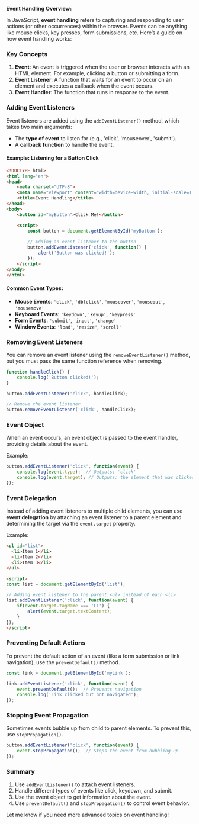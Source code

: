 **Event Handling Overview:**

In JavaScript, **event handling** refers to capturing and responding to user actions (or other occurrences) within the browser. Events can be anything like mouse clicks, key presses, form submissions, etc. Here’s a guide on how event handling works:

### Key Concepts

1. **Event**: An event is triggered when the user or browser interacts with an HTML element. For example, clicking a button or submitting a form.
2. **Event Listener**: A function that waits for an event to occur on an element and executes a callback when the event occurs.
3. **Event Handler**: The function that runs in response to the event.

### Adding Event Listeners

Event listeners are added using the `addEventListener()` method, which takes two main arguments:

* The **type of event** to listen for (e.g., 'click', 'mouseover', 'submit').
* A **callback function** to handle the event.

#### Example: Listening for a Button Click

```html
<!DOCTYPE html>
<html lang="en">
<head>
    <meta charset="UTF-8">
    <meta name="viewport" content="width=device-width, initial-scale=1.0">
    <title>Event Handling</title>
</head>
<body>
    <button id="myButton">Click Me!</button>

    <script>
        const button = document.getElementById('myButton');
        
        // Adding an event listener to the button
        button.addEventListener('click', function() {
            alert('Button was clicked!');
        });
    </script>
</body>
</html>
```

#### Common Event Types:

* **Mouse Events**: `'click'`, `'dblclick'`, `'mouseover'`, `'mouseout'`, `'mousemove'`
* **Keyboard Events**: `'keydown'`, `'keyup'`, `'keypress'`
* **Form Events**: `'submit'`, `'input'`, `'change'`
* **Window Events**: `'load'`, `'resize'`, `'scroll'`

### Removing Event Listeners

You can remove an event listener using the `removeEventListener()` method, but you must pass the same function reference when removing.

```javascript
function handleClick() {
    console.log('Button clicked!');
}

button.addEventListener('click', handleClick);

// Remove the event listener
button.removeEventListener('click', handleClick);
```

### Event Object

When an event occurs, an event object is passed to the event handler, providing details about the event.

Example:

```javascript
button.addEventListener('click', function(event) {
    console.log(event.type);  // Outputs: 'click'
    console.log(event.target); // Outputs: the element that was clicked
});
```

### Event Delegation

Instead of adding event listeners to multiple child elements, you can use **event delegation** by attaching an event listener to a parent element and determining the target via the `event.target` property.

Example:

```html
<ul id="list">
  <li>Item 1</li>
  <li>Item 2</li>
  <li>Item 3</li>
</ul>

<script>
const list = document.getElementById('list');

// Adding event listener to the parent <ul> instead of each <li>
list.addEventListener('click', function(event) {
    if(event.target.tagName === 'LI') {
        alert(event.target.textContent);
    }
});
</script>
```

### Preventing Default Actions

To prevent the default action of an event (like a form submission or link navigation), use the `preventDefault()` method.

```javascript
const link = document.getElementById('myLink');

link.addEventListener('click', function(event) {
    event.preventDefault();  // Prevents navigation
    console.log('Link clicked but not navigated');
});
```

### Stopping Event Propagation

Sometimes events bubble up from child to parent elements. To prevent this, use `stopPropagation()`.

```javascript
button.addEventListener('click', function(event) {
    event.stopPropagation();  // Stops the event from bubbling up
});
```

### Summary

1. Use `addEventListener()` to attach event listeners.
2. Handle different types of events like click, keydown, and submit.
3. Use the event object to get information about the event.
4. Use `preventDefault()` and `stopPropagation()` to control event behavior.

Let me know if you need more advanced topics on event handling!